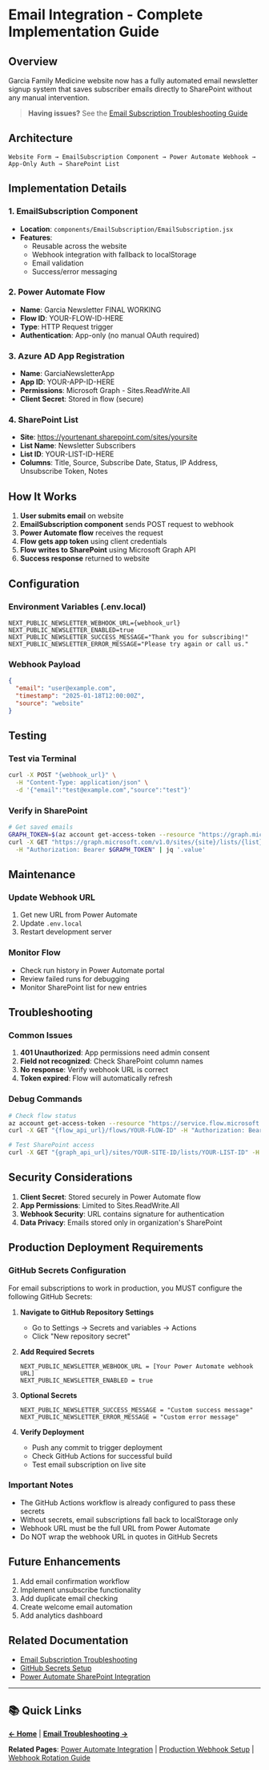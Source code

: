 # Email Integration - Complete Implementation Guide

## Overview
Garcia Family Medicine website now has a fully automated email newsletter signup system that saves subscriber emails directly to SharePoint without any manual intervention.

> **Having issues?** See the [Email Subscription Troubleshooting Guide](./email-subscription-troubleshooting.md)

## Architecture

```
Website Form → EmailSubscription Component → Power Automate Webhook → App-Only Auth → SharePoint List
```

## Implementation Details

### 1. EmailSubscription Component
- **Location**: `components/EmailSubscription/EmailSubscription.jsx`
- **Features**:
  - Reusable across the website
  - Webhook integration with fallback to localStorage
  - Email validation
  - Success/error messaging

### 2. Power Automate Flow
- **Name**: Garcia Newsletter FINAL WORKING
- **Flow ID**: YOUR-FLOW-ID-HERE
- **Type**: HTTP Request trigger
- **Authentication**: App-only (no manual OAuth required)

### 3. Azure AD App Registration
- **Name**: GarciaNewsletterApp
- **App ID**: YOUR-APP-ID-HERE
- **Permissions**: Microsoft Graph - Sites.ReadWrite.All
- **Client Secret**: Stored in flow (secure)

### 4. SharePoint List
- **Site**: https://yourtenant.sharepoint.com/sites/yoursite
- **List Name**: Newsletter Subscribers
- **List ID**: YOUR-LIST-ID-HERE
- **Columns**: Title, Source, Subscribe Date, Status, IP Address, Unsubscribe Token, Notes

## How It Works

1. **User submits email** on website
2. **EmailSubscription component** sends POST request to webhook
3. **Power Automate flow** receives the request
4. **Flow gets app token** using client credentials
5. **Flow writes to SharePoint** using Microsoft Graph API
6. **Success response** returned to website

## Configuration

### Environment Variables (.env.local)
```env
NEXT_PUBLIC_NEWSLETTER_WEBHOOK_URL={webhook_url}
NEXT_PUBLIC_NEWSLETTER_ENABLED=true
NEXT_PUBLIC_NEWSLETTER_SUCCESS_MESSAGE="Thank you for subscribing!"
NEXT_PUBLIC_NEWSLETTER_ERROR_MESSAGE="Please try again or call us."
```

### Webhook Payload
```json
{
  "email": "user@example.com",
  "timestamp": "2025-01-18T12:00:00Z",
  "source": "website"
}
```

## Testing

### Test via Terminal
```bash
curl -X POST "{webhook_url}" \
  -H "Content-Type: application/json" \
  -d '{"email":"test@example.com","source":"test"}'
```

### Verify in SharePoint
```bash
# Get saved emails
GRAPH_TOKEN=$(az account get-access-token --resource "https://graph.microsoft.com" --query accessToken -o tsv)
curl -X GET "https://graph.microsoft.com/v1.0/sites/{site}/lists/{list}/items?expand=fields" \
  -H "Authorization: Bearer $GRAPH_TOKEN" | jq '.value'
```

## Maintenance

### Update Webhook URL
1. Get new URL from Power Automate
2. Update `.env.local`
3. Restart development server

### Monitor Flow
- Check run history in Power Automate portal
- Review failed runs for debugging
- Monitor SharePoint list for new entries

## Troubleshooting

### Common Issues
1. **401 Unauthorized**: App permissions need admin consent
2. **Field not recognized**: Check SharePoint column names
3. **No response**: Verify webhook URL is correct
4. **Token expired**: Flow will automatically refresh

### Debug Commands
```bash
# Check flow status
az account get-access-token --resource "https://service.flow.microsoft.com" --query accessToken -o tsv
curl -X GET "{flow_api_url}/flows/YOUR-FLOW-ID" -H "Authorization: Bearer {token}"

# Test SharePoint access
curl -X GET "{graph_api_url}/sites/YOUR-SITE-ID/lists/YOUR-LIST-ID" -H "Authorization: Bearer {token}"
```

## Security Considerations

1. **Client Secret**: Stored securely in Power Automate flow
2. **App Permissions**: Limited to Sites.ReadWrite.All
3. **Webhook Security**: URL contains signature for authentication
4. **Data Privacy**: Emails stored only in organization's SharePoint

## Production Deployment Requirements

### GitHub Secrets Configuration
For email subscriptions to work in production, you MUST configure the following GitHub Secrets:

1. **Navigate to GitHub Repository Settings**
   - Go to Settings → Secrets and variables → Actions
   - Click "New repository secret"

2. **Add Required Secrets**
   ```
   NEXT_PUBLIC_NEWSLETTER_WEBHOOK_URL = [Your Power Automate webhook URL]
   NEXT_PUBLIC_NEWSLETTER_ENABLED = true
   ```

3. **Optional Secrets**
   ```
   NEXT_PUBLIC_NEWSLETTER_SUCCESS_MESSAGE = "Custom success message"
   NEXT_PUBLIC_NEWSLETTER_ERROR_MESSAGE = "Custom error message"
   ```

4. **Verify Deployment**
   - Push any commit to trigger deployment
   - Check GitHub Actions for successful build
   - Test email subscription on live site

### Important Notes
- The GitHub Actions workflow is already configured to pass these secrets
- Without secrets, email subscriptions fall back to localStorage only
- Webhook URL must be the full URL from Power Automate
- Do NOT wrap the webhook URL in quotes in GitHub Secrets

## Future Enhancements

1. Add email confirmation workflow
2. Implement unsubscribe functionality
3. Add duplicate email checking
4. Create welcome email automation
5. Add analytics dashboard

## Related Documentation
- [Email Subscription Troubleshooting](./email-subscription-troubleshooting.md)
- [GitHub Secrets Setup](./github-secrets-setup.md)
- [Power Automate SharePoint Integration](./power-automate-sharepoint-integration.md)

---

## 📚 Quick Links

**[← Home](./home.md)** | **[Email Troubleshooting →](./email-subscription-troubleshooting.md)**

**Related Pages**: [Power Automate Integration](./power-automate-sharepoint-integration.md) | [Production Webhook Setup](./production-webhook-setup.md) | [Webhook Rotation Guide](./webhook-rotation-guide.md)